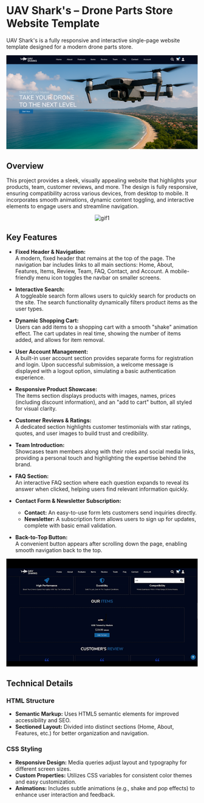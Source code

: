 
# UAV Shark's – Drone Parts Store Website Template

UAV Shark's is a fully responsive and interactive single-page website template designed for a modern drone parts store.

<p align="center">
  <img src="media/screenshot.png" alt="screenshot">
</p>

## Overview

This project provides a sleek, visually appealing website that highlights your products, team, customer reviews, and more. The design is fully responsive, ensuring compatibility across various devices, from desktop to mobile. It incorporates smooth animations, dynamic content toggling, and interactive elements to engage users and streamline navigation.

<p align="center">
  <img src="media/gif1.gif" alt="gif1">
</p>

## Key Features

- **Fixed Header & Navigation:**  
  A modern, fixed header that remains at the top of the page. The navigation bar includes links to all main sections: Home, About, Features, Items, Review, Team, FAQ, Contact, and Account. A mobile-friendly menu icon toggles the navbar on smaller screens.

- **Interactive Search:**  
  A toggleable search form allows users to quickly search for products on the site. The search functionality dynamically filters product items as the user types.

- **Dynamic Shopping Cart:**  
  Users can add items to a shopping cart with a smooth "shake" animation effect. The cart updates in real time, showing the number of items added, and allows for item removal.

- **User Account Management:**  
  A built-in user account section provides separate forms for registration and login. Upon successful submission, a welcome message is displayed with a logout option, simulating a basic authentication experience.

- **Responsive Product Showcase:**  
  The items section displays products with images, names, prices (including discount information), and an "add to cart" button, all styled for visual clarity.

- **Customer Reviews & Ratings:**  
  A dedicated section highlights customer testimonials with star ratings, quotes, and user images to build trust and credibility.

- **Team Introduction:**  
  Showcases team members along with their roles and social media links, providing a personal touch and highlighting the expertise behind the brand.

- **FAQ Section:**  
  An interactive FAQ section where each question expands to reveal its answer when clicked, helping users find relevant information quickly.

- **Contact Form & Newsletter Subscription:**  
  - **Contact:** An easy-to-use form lets customers send inquiries directly.  
  - **Newsletter:** A subscription form allows users to sign up for updates, complete with basic email validation.

- **Back-to-Top Button:**  
  A convenient button appears after scrolling down the page, enabling smooth navigation back to the top.

<p align="center">
  <img src="media/gif2.gif" alt="gif2">
</p>

## Technical Details

### HTML Structure
- **Semantic Markup:** Uses HTML5 semantic elements for improved accessibility and SEO.
- **Sectioned Layout:** Divided into distinct sections (Home, About, Features, etc.) for better organization and navigation.

### CSS Styling
- **Responsive Design:** Media queries adjust layout and typography for different screen sizes.
- **Custom Properties:** Utilizes CSS variables for consistent color themes and easy customization.
- **Animations:** Includes subtle animations (e.g., shake and pop effects) to enhance user interaction and feedback.

